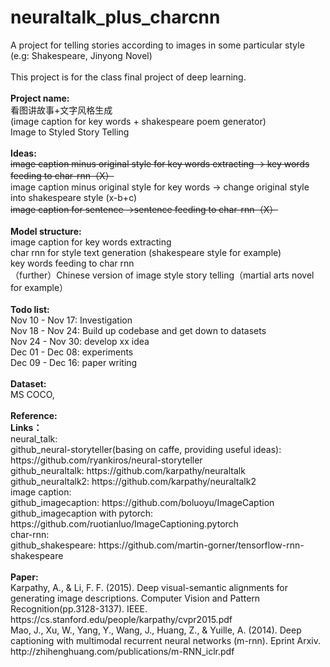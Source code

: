 # neuraltalk_plus_charcnn
<div>A project for telling stories according to images in some particular style (e.g: Shakespeare, Jinyong Novel)</div><div><br></div><div>This project is for the class final project of deep learning.</div><div><br></div><div><b>Project name:</b></div><div><div>看图讲故事+文字风格生成</div><div>(image caption for key words + shakespeare poem generator)</div><div>Image to Styled Story Telling</div><div><br></div><div><div><b>Ideas:</b></div><div><strike>image caption minus original style for key words extracting -&gt; key words feeding to char-rnn（X）</strike></div><div>image caption minus original style for key words -&gt; change original style into shakespeare style (x-b+c)</div><div><strike>image caption for sentence -&gt;sentence feeding to char-rnn（X）</strike></div></div><div><br></div><div><div><b>Model structure:</b></div><div>image caption for key words extracting</div><div>char rnn for style text generation (shakespeare style for example)</div><div>key words feeding to char rnn</div><div>（further）Chinese version of image style story telling（martial arts novel for example）</div></div><div><br></div><div><div><b>Todo list:</b></div><div>Nov 10 - Nov 17: Investigation</div><div>Nov 18 - Nov 24: Build up codebase and get down to datasets</div><div>Nov 24 - Nov 30: develop xx idea</div><div>Dec 01 - Dec 08: experiments</div><div>Dec 09 - Dec 16: paper writing</div></div><div><br></div><div><div><b>Dataset:</b></div><div>MS COCO,&nbsp;</div></div><div><br></div><b></b></div><div><b>Reference:</b></div><div><div><b>Links：</b></div><div>neural_talk:</div><div>github_neural-storyteller(basing on caffe, providing useful ideas): https://github.com/ryankiros/neural-storyteller</div><div>github_neuraltalk: https://github.com/karpathy/neuraltalk</div><div>github_neuraltalk2: https://github.com/karpathy/neuraltalk2</div><div>image caption:</div><div>github_imagecaption: https://github.com/boluoyu/ImageCaption</div><div>github_imagecaption with pytorch: https://github.com/ruotianluo/ImageCaptioning.pytorch</div><div>char-rnn:</div><div>github_shakespeare: https://github.com/martin-gorner/tensorflow-rnn-shakespeare</div><div><br></div><div><b>Paper:</b></div><div>Karpathy, A., &amp; Li, F. F. (2015). Deep visual-semantic alignments for generating image descriptions. Computer Vision and Pattern Recognition(pp.3128-3137). IEEE. https://cs.stanford.edu/people/karpathy/cvpr2015.pdf</div><div>Mao, J., Xu, W., Yang, Y., Wang, J., Huang, Z., &amp; Yuille, A. (2014). Deep captioning with multimodal recurrent neural networks (m-rnn). Eprint Arxiv. http://zhihenghuang.com/publications/m-RNN_iclr.pdf</div></div>
